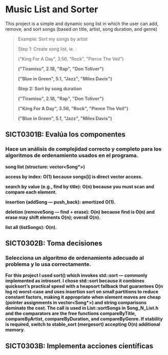 # Music List and Sorter
This project is a simple and dynamic song list in which the user can add, remove, and sort songs (based on title, artist, song duration, and genre)

>Example: Sort my songs by artist
>
>Step 1: Create song list, ie. :
><p>("King For A Day", 3.56, "Rock", "Pierce The Veil") <b>
><p>("Tiramisu", 2.18, "Rap", "Don Toliver") <b> 
><p>("Blue in Green", 5.1, "Jazz", "Miles Davis") <b>
>
>Step 2: Sort by song duration
><p>("Tiramisu", 2.18, "Rap", "Don Toliver") <b> 
><p>("King For A Day", 3.56, "Rock", "Pierce The Veil") <b>
><p>("Blue in Green", 5.1, "Jazz", "Miles Davis") <b>

## SICT0301B: Evalúa los componentes

### Hace un análisis de complejidad correcto y completo para los algoritmos de ordenamiento usados en el programa.

song list (structure: vector<Song*>)

access by index: O(1) because songs[i] is direct vector access.

search by value (e.g., find by title): O(n) because you must scan and compare each element.

insertion (addSong — push_back): amortized O(1).

deletion (removeSong — find + erase): O(n) because find is O(n) and erase may shift elements O(n); overall O(n).

list all (listSongs): O(n).

## SICT0302B: Toma decisiones

### Selecciona un algoritmo de ordenamiento adecuado al problema y lo usa correctamente.

For this project I used sort() which invokes std::sort — commonly implemented as introsort. I chose std::sort because it combines quicksort’s practical speed with a heapsort fallback that guarantees O(n log n) worst-case and uses insertion sort on small partitions to reduce constant factors, making it appropriate when element moves are cheap (pointer assignments in vector<Song*>) and string comparisons dominate the cost. The call is used in List::sortSongs in Song_N_List.h and the comparators are the free functions compareByTitle, compareByArtist, compareByDuration, and compareByGenre. If stability is required, switch to stable_sort (mergesort) accepting O(n) additional memory.

## SICT0303B: Implementa acciones científicas

